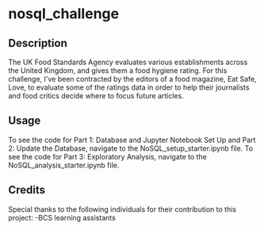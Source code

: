 # nosql_challenge
## Description
The UK Food Standards Agency evaluates various establishments across the United Kingdom, and gives them a food hygiene rating. For this challenge, I've been contracted by the editors of a food magazine, Eat Safe, Love, to evaluate some of the ratings data in order to help their journalists and food critics decide where to focus future articles.

## Usage
To see the code for Part 1: Database and Jupyter Notebook Set Up and Part 2: Update the Database, navigate to the NoSQL_setup_starter.ipynb file.
To see the code for Part 3: Exploratory Analysis, navigate to the NoSQL_analysis_starter.ipynb file.

## Credits
Special thanks to the following individuals for their contribution to this project:
-BCS learning assistants
